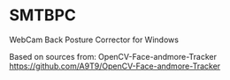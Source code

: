 # SMTBPC
WebCam Back Posture Corrector for Windows

Based on sources from: OpenCV-Face-andmore-Tracker https://github.com/A9T9/OpenCV-Face-andmore-Tracker
